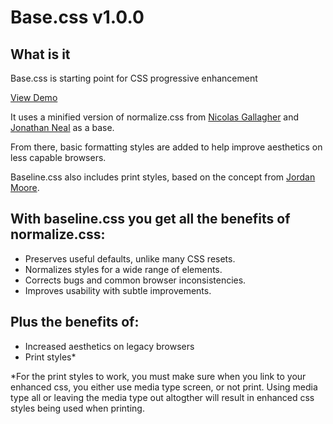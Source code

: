 Base.css v1.0.0
===================

What is it
----------
Base.css is starting point for CSS progressive enhancement

[View Demo](http://brettjankord.com/projects/baseline/)

It uses a minified version of normalize.css from [Nicolas Gallagher](http://github.com/necolas)
and [Jonathan Neal](http://github.com/jonathantneal) as a base.

From there, basic formatting styles are added to help improve aesthetics on less capable browsers.

Baseline.css also includes print styles, based on the concept from [Jordan Moore](http://www.jordanm.co.uk/post/30308855354/where-print-fits-in-responsive-web-design).

## With baseline.css you get all the benefits of normalize.css:

* Preserves useful defaults, unlike many CSS resets.
* Normalizes styles for a wide range of elements.
* Corrects bugs and common browser inconsistencies.
* Improves usability with subtle improvements.


## Plus the benefits of:
* Increased aesthetics on legacy browsers
* Print styles* 

*For the print styles to work, you must make sure when you link to your enhanced css, you either use media type screen, or not print. Using media type all or leaving the media type out altogther will result in enhanced css styles being used when printing.
